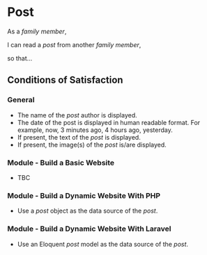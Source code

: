 # Post

As a *family member*,

I can read a *post* from another *family member*,  

so that… 

## Conditions of Satisfaction

### General

- The name of the *post* author is displayed.
- The date of the post is displayed in human readable format. For example, now, 3 minutes ago, 4 hours ago, yesterday.
- If present, the text of the *post* is displayed.
- If present, the image(s) of the *post* is/are displayed.

### Module - Build a Basic Website

- TBC

### Module - Build a Dynamic Website With PHP

- Use a *post* object as the data source of the *post*.

### Module - Build a Dynamic Website With Laravel

- Use an Eloquent *post* model as the data source of the *post*.
